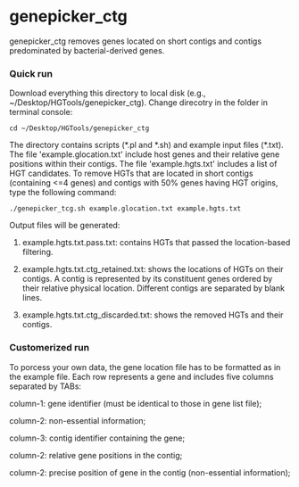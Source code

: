# genepicker_ctg
genepicker_ctg removes genes located on short contigs and contigs predominated by bacterial-derived genes.

### Quick run
Download everything this directory to local disk (e.g., ~/Desktop/HGTools/genepicker_ctg). Change direcotry in the folder in terminal console:
```
cd ~/Desktop/HGTools/genepicker_ctg
```
The directory contains scripts (\*.pl and \*.sh) and example input files (\*.txt). The file 'example.glocation.txt' include host genes and their relative gene positions within their contigs. The file 'example.hgts.txt' includes a list of HGT candidates. To remove HGTs that are located in short contigs (containing <=4 genes) and contigs with 50% genes having HGT origins, type the following command:
```
./genepicker_tcg.sh example.glocation.txt example.hgts.txt 
```
Output files will be generated:

1. example.hgts.txt.pass.txt: contains HGTs that passed the location-based filtering.

2. example.hgts.txt.ctg_retained.txt: shows the locations of HGTs on their contigs. A contig is represented by its constituent genes ordered by their relative physical location. Different contigs are separated by blank lines.

3. example.hgts.txt.ctg_discarded.txt: shows the removed HGTs and their contigs.

### Customerized run
To porcess your own data, the gene location file has to be formatted as in the example file. Each row represents a gene and includes five columns separated by TABs:

column-1: gene identifier (must be identical to those in gene list file);

column-2: non-essential information;

column-3: contig identifier containing the gene;

column-2: relative gene positions in the contig;

column-2: precise position of gene in the contig (non-essential information);
